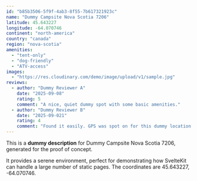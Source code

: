 ```yaml
---
id: "b85b3506-5f9f-4ab3-8f55-7b617321923c"
name: "Dummy Campsite Nova Scotia 7206"
latitude: 45.643227
longitude: -64.070746
continent: "north-america"
country: "canada"
region: "nova-scotia"
amenities:
  - "tent-only"
  - "dog-friendly"
  - "ATV-access"
images:
  - "https://res.cloudinary.com/demo/image/upload/v1/sample.jpg"
reviews:
  - author: "Dummy Reviewer A"
    date: "2025-09-08"
    rating: 5
    comment: "A nice, quiet dummy spot with some basic amenities."
  - author: "Dummy Reviewer B"
    date: "2025-09-021"
    rating: 4
    comment: "Found it easily. GPS was spot on for this dummy location."
---
```


This is a **dummy description** for Dummy Campsite Nova Scotia 7206, generated for the proof of concept.

It provides a serene environment, perfect for demonstrating how SvelteKit can handle a large number of static pages. The coordinates are 45.643227, -64.070746.
